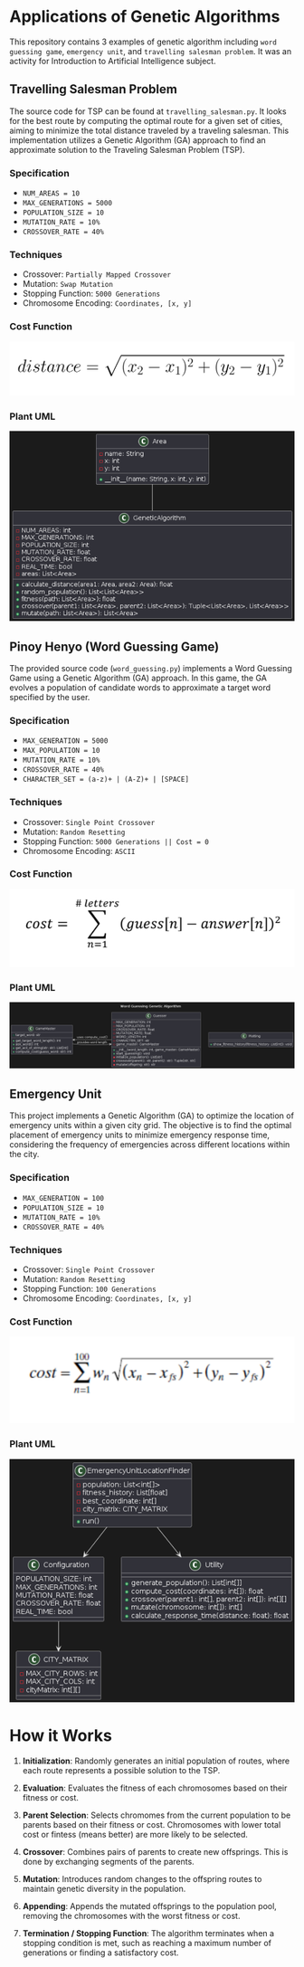 # Applications of Genetic Algorithms

This repository contains 3 examples of genetic algorithm including `word guessing game`, `emergency unit`, and `travelling salesman problem`. It was an activity for Introduction to Artificial Intelligence subject.

## Travelling Salesman Problem

The source code for TSP can be found at `travelling_salesman.py`. It looks for the best route by computing the optimal route for a given set of cities, aiming to minimize the total distance traveled by a traveling salesman. This implementation utilizes a Genetic Algorithm (GA) approach to find an approximate solution to the Traveling Salesman Problem (TSP).

### Specification

- `NUM_AREAS = 10`
- `MAX_GENERATIONS = 5000`
- `POPULATION_SIZE = 10`
- `MUTATION_RATE = 10%`
- `CROSSOVER_RATE = 40%`

### Techniques

- Crossover: `Partially Mapped Crossover`
- Mutation: `Swap Mutation`
- Stopping Function: `5000 Generations`
- Chromosome Encoding: `Coordinates, [x, y]`

### Cost Function

![TSP Cost Function](https://raw.githubusercontent.com/markcalendario/genetic-algorithms/main/docs/tsp/cost-formula.png)

### Plant UML

![TSP Plant UML](https://raw.githubusercontent.com/markcalendario/genetic-algorithms/main/docs/tsp/plant-uml.png)

## Pinoy Henyo (Word Guessing Game)

The provided source code (`word_guessing.py`) implements a Word Guessing Game using a Genetic Algorithm (GA) approach. In this game, the GA evolves a population of candidate words to approximate a target word specified by the user.

### Specification

- `MAX_GENERATION = 5000`
- `MAX_POPULATION = 10`
- `MUTATION_RATE = 10%`
- `CROSSOVER_RATE = 40%`
- `CHARACTER_SET = (a-z)+ | (A-Z)+ | [SPACE]`

### Techniques

- Crossover: `Single Point Crossover`
- Mutation: `Random Resetting`
- Stopping Function: `5000 Generations || Cost = 0`
- Chromosome Encoding: `ASCII`

### Cost Function

![WGG Cost Function](https://raw.githubusercontent.com/markcalendario/genetic-algorithms/main/docs/word-guessing-game/cost-formula.png)

### Plant UML

![WGG Plant UML](https://raw.githubusercontent.com/markcalendario/genetic-algorithms/main/docs/word-guessing-game/plant-uml.png)

## Emergency Unit

This project implements a Genetic Algorithm (GA) to optimize the location of emergency units within a given city grid. The objective is to find the optimal placement of emergency units to minimize emergency response time, considering the frequency of emergencies across different locations within the city.

### Specification

- `MAX_GENERATION = 100`
- `POPULATION_SIZE = 10`
- `MUTATION_RATE = 10%`
- `CROSSOVER_RATE = 40%`

### Techniques

- Crossover: `Single Point Crossover`
- Mutation: `Random Resetting`
- Stopping Function: `100 Generations`
- Chromosome Encoding: `Coordinates, [x, y]`

### Cost Function

![EU Cost Function](https://raw.githubusercontent.com/markcalendario/genetic-algorithms/main/docs/emergency-unit/cost-formula.png)

### Plant UML

![EU Plant UML](https://raw.githubusercontent.com/markcalendario/genetic-algorithms/main/docs/emergency-unit/plant-uml.png)

# How it Works

1. **Initialization**: Randomly generates an initial population of routes, where each route represents a possible solution to the TSP.
2. **Evaluation**: Evaluates the fitness of each chromosomes based on their fitness or cost.

3. **Parent Selection**: Selects chromomes from the current population to be parents based on their fitness or cost. Chromosomes with lower total cost or fintess (means better) are more likely to be selected.

4. **Crossover**: Combines pairs of parents to create new offsprings. This is done by exchanging segments of the parents.

5. **Mutation**: Introduces random changes to the offspring routes to maintain genetic diversity in the population.

6. **Appending**: Appends the mutated offsprings to the population pool, removing the chromosomes with the worst fitness or cost.

7. **Termination / Stopping Function**: The algorithm terminates when a stopping condition is met, such as reaching a maximum number of generations or finding a satisfactory cost.
